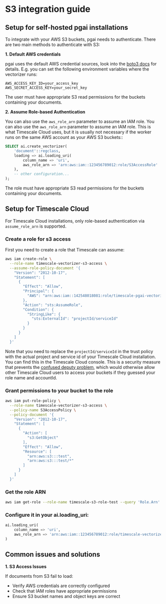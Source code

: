 # S3 integration guide

## Setup for self-hosted pgai installations

To integrate with your AWS S3 buckets, pgai needs to authenticate. There are two main methods to authenticate with S3:

**1. Default AWS credentials**

pgai uses the default AWS credential sources, look into the [boto3 docs](https://boto3.amazonaws.com/v1/documentation/api/latest/guide/credentials.html#configuring-credentials) for details. E.g. you can set the following environment variables where the vectorizer runs:

```
AWS_ACCESS_KEY_ID=your_access_key
AWS_SECRET_ACCESS_KEY=your_secret_key
```

The user must have appropriate S3 read permissions for the buckets containing your documents.


**2. Assume Role-based Authentication**

You can also use the `aws_role_arn` parameter to assume an IAM role. You can also use the `aws_role_arn` parameter to assume an IAM role. This is what Timescale Cloud uses, but it is usually not necessary if the worker runs on the same AWS account as your AWS S3 buckets::

```sql
SELECT ai.create_vectorizer(
    'document'::regclass,
    loading => ai.loading_uri(
        column_name => 'uri',
        aws_role_arn => 'arn:aws:iam::123456789012:role/S3AccessRole'
    ),
    -- other configuration...
);
```

The role must have appropriate S3 read permissions for the buckets containing your documents.

## Setup for Timescale Cloud

For Timescale Cloud installations, only role-based authentication via `assume_role_arn` is supported.

### Create a role for s3 access
First you need to create a role that Timescale can assume:

```bash
aws iam create-role \
  --role-name timescale-vectorizer-s3-access \
  --assume-role-policy-document '{
    "Version": "2012-10-17",
    "Statement": [
      {
        "Effect": "Allow",
        "Principal": {
          "AWS": "arn:aws:iam::142548018081:role/timescale-pgai-vectorizer"
        },
        "Action": "sts:AssumeRole",
        "Condition": {
          "StringLike": {
            "sts:ExternalId": "projectId/serviceId"
          }
        }
      }
    ]
  }'
```

Note that you need to replace the `projectId/serviceId` in the trust policy with the actual project and service id of your Timescale Cloud installation. You can find this in the Timescale Cloud console. This is a security measure that prevents the [confused deputy problem](https://docs.aws.amazon.com/IAM/latest/UserGuide/confused-deputy.html), which would otherwise allow other Timescale Cloud users to access your buckets if they guessed your role name and accountId.

### Grant permissions to your bucket to the role

```bash
aws iam put-role-policy \
  --role-name timescale-vectorizer-s3-access \
  --policy-name S3AccessPolicy \
  --policy-document '{
    "Version": "2012-10-17",
    "Statement": [
      {
        "Action": [
          "s3:GetObject"
        ],
        "Effect": "Allow",
        "Resource": [
          "arn:aws:s3:::test",
          "arn:aws:s3:::test/*"
        ]
      }
    ]
  }'
```

### Get the role ARN
```bash
aws iam get-role --role-name timescale-s3-role-test --query 'Role.Arn' --output text
```
### Configure it in your ai.loading_uri:

```sql
ai.loading_uri(
    column_name => 'uri',
    aws_role_arn => 'arn:aws:iam::123456789012:role/timescale-vectorizer-s3-access'
)
```

## Common issues and solutions

**1. S3 Access Issues**

If documents from S3 fail to load:
- Verify AWS credentials are correctly configured
- Check that IAM roles have appropriate permissions
- Ensure S3 bucket names and object keys are correct

